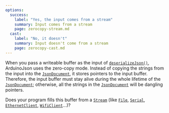 ```yaml
---
options:
  success:
    label: "Yes, the input comes from a stream"
    summary: Input comes from a stream
    page: zerocopy-stream.md
  cast:
    label: "No, it doesn't"
    summary: Input doesn't come from a stream
    page: zerocopy-cast.md
---
```


When you pass a writeable buffer as the input of [`deserializeJson()`](/v6/api/json/deserializejson/), ArduinoJson uses the zero-copy mode. Instead of copying the strings from the input into the [`JsonDocument`](/v6/api/jsondocument/), it stores pointers to the input buffer.
Therefore, the input buffer must stay alive during the whole lifetime of the [`JsonDocument`](/v6/api/jsondocument/); otherwise, all the strings in the [`JsonDocument`](/v6/api/jsondocument/) will be dangling pointers.

Does your program fills this buffer from a [`Stream`](https://www.arduino.cc/reference/en/language/functions/communication/stream/) (like [`File`](https://www.arduino.cc/en/Reference/SD), [`Serial`](https://www.arduino.cc/reference/en/language/functions/communication/serial/), [`EthernetClient`](https://www.arduino.cc/en/Reference/EthernetClient), [`WifiClient`](https://www.arduino.cc/en/Reference/WiFiClient)...)?
